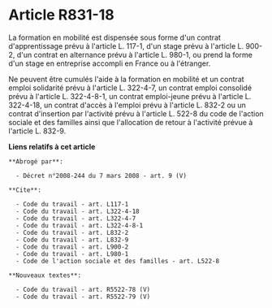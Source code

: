 # Article R831-18

La formation en mobilité est dispensée sous forme d'un contrat d'apprentissage prévu à l'article L. 117-1, d'un stage prévu à
l'article L. 900-2, d'un contrat en alternance prévu à l'article L. 980-1, ou prend la forme d'un stage en entreprise
accompli en France ou à l'étranger.

Ne peuvent être cumulés l'aide à la formation en mobilité et un contrat emploi solidarité prévu à l'article L. 322-4-7, un
contrat emploi consolidé prévu à l'article L. 322-4-8-1, un contrat emploi-jeune prévu à l'article L. 322-4-18, un contrat
d'accès à l'emploi prévu à l'article L. 832-2 ou un contrat d'insertion par l'activité prévu à l'article L. 522-8 du code de
l'action sociale et des familles ainsi que l'allocation de retour à l'activité prévue à l'article L. 832-9.

**Liens relatifs à cet article**

	**Abrogé par**:

	  - Décret n°2008-244 du 7 mars 2008 - art. 9 (V)

	**Cite**:

	  - Code du travail - art. L117-1
	  - Code du travail - art. L322-4-18
	  - Code du travail - art. L322-4-7
	  - Code du travail - art. L322-4-8-1
	  - Code du travail - art. L832-2
	  - Code du travail - art. L832-9
	  - Code du travail - art. L900-2
	  - Code du travail - art. L980-1
	  - Code de l'action sociale et des familles - art. L522-8

	**Nouveaux textes**:

	  - Code du travail - art. R5522-78 (V)
	  - Code du travail - art. R5522-79 (V)
